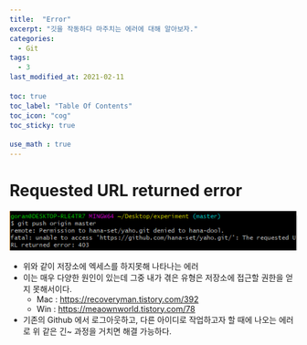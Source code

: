 ```yaml
---
title:  "Error"
excerpt: "깃을 작동하다 마주치는 에러에 대해 알아보자."
categories:
  - Git
tags:
  - 3
last_modified_at: 2021-02-11

toc: true
toc_label: "Table Of Contents"
toc_icon: "cog"
toc_sticky: true

use_math : true
---
```


# Requested URL returned error 

![png](/assets/images/Git/3_1.PNG)

- 위와 같이 저장소에 엑세스를 하지못해 나타나는 에러
- 이는 매우 다양한 원인이 있는데 그중 내가 겪은 유형은 저장소에 접근할 권한을 얻지 못해서이다.
  - Mac : https://recoveryman.tistory.com/392
  - Win : https://meaownworld.tistory.com/78
- 기존의 Github 에서 로그아웃하고, 다른 아이디로 작업하고자 할 때에 나오는 에러로 위 같은 긴~ 과정을 거치면 해결 가능하다.